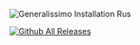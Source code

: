 ![Generalissimo Installation Rus](https://user-images.githubusercontent.com/78301641/111901237-cd809800-8a47-11eb-8fbe-ef6185dfb16c.png)

[![Github All Releases](https://img.shields.io/github/downloads/LUNKER88/cc-ra2-Generalissimoo/releases/LUNKER88.svg)](https://github.com/LUNKER88/cc-ra2-Generalissimoo/releases)
